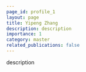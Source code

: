 ```yaml
---
page_id: profile_1
layout: page
title: Yipeng Zhang
description: description
importance: 1
category: master
related_publications: false
---
```



description
